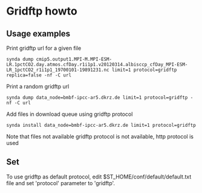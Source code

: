 # Gridftp howto

## Usage examples

Print gridftp url for a given file

    synda dump cmip5.output1.MPI-M.MPI-ESM-LR.1pctCO2.day.atmos.cfDay.r1i1p1.v20120314.albisccp_cfDay_MPI-ESM-LR_1pctCO2_r1i1p1_19700101-19891231.nc limit=1 protocol=gridftp replica=false -nf -C url

Print a random gridftp url

    synda dump data_node=bmbf-ipcc-ar5.dkrz.de limit=1 protocol=gridftp -nf -C url

Add files in download queue using gridftp protocol

    synda install data_node=bmbf-ipcc-ar5.dkrz.de limit=1 protocol=gridftp

Note that files not available gridftp protocol is not available, http protocol is used

## Set 

To use gridftp as default protocol, edit $ST_HOME/conf/default/default.txt file 
and set 'protocol' parameter to 'gridftp'.
